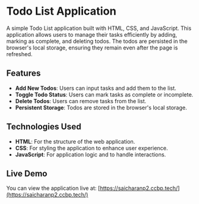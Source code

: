 # Todo List Application  

A simple Todo List application built with HTML, CSS, and JavaScript. This application allows users to manage their tasks efficiently by adding, marking as complete, and deleting todos. The todos are persisted in the browser's local storage, ensuring they remain even after the page is refreshed.  

## Features  

- **Add New Todos**: Users can input tasks and add them to the list.  
- **Toggle Todo Status**: Users can mark tasks as complete or incomplete.  
- **Delete Todos**: Users can remove tasks from the list.  
- **Persistent Storage**: Todos are stored in the browser's local storage.  

## Technologies Used  

- **HTML**: For the structure of the web application.  
- **CSS**: For styling the application to enhance user experience.  
- **JavaScript**: For application logic and to handle interactions.  

## Live Demo  

You can view the application live at: [https://saicharanp2.ccbp.tech/](https://saicharanp2.ccbp.tech/)  

